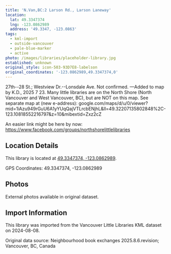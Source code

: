 ```yaml
---
title: 'N.Van,BC:2 Larson Rd., Larson Laneway'
location:
  lat: 49.3347374
  lng: -123.0862989
  address: '49.3347, -123.0863'
tags:
  - kml-import
  - outside-vancouver
  - pale-blue-marker
  - active
photo: /images/libraries/placeholder-library.jpg
established: unknown
original_style: icon-503-93D7E8-labelson
original_coordinates: '-123.0862989,49.3347374,0'
---
```

27th--28 St.; Westview Dr.--Lonsdale Ave.
Not confirmed.
—Added to map by K.D., 2025 7 23.
Many little libraries are on the North Shore (North Vancouver and West Vancouver, BC),
but are NOT on this map.
See separate map at (new e-address):
google.com/maps/d/u/0/viewer?mid=1iAzu949rGuU6A1yYUqQajVTLrcbENjhL&ll=49.32207135802848%2C-123.10818552216797&z=10&mibextid=Zxz2cZ

An easier link might be here by now:
https://www.facebook.com/groups/northshorelittlelibraries

## Location Details

This library is located at [49.3347374, -123.0862989](https://www.google.com/maps?q=49.3347374,-123.0862989).

GPS Coordinates: 49.3347374, -123.0862989

## Photos

External photos available in original dataset.

## Import Information

This library was imported from the Vancouver Little Libraries KML dataset on 2024-08-08.

Original data source: Neighbourhood book exchanges 2025.8.6.revision; Vancouver, BC, Canada

